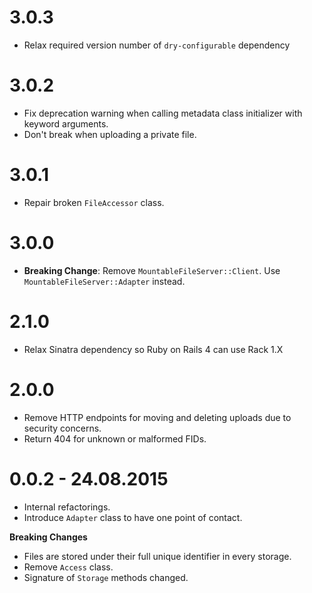 # 3.0.3
* Relax required version number of `dry-configurable` dependency

# 3.0.2
* Fix deprecation warning when calling metadata class initializer with keyword arguments.
* Don't break when uploading a private file.

# 3.0.1
* Repair broken `FileAccessor` class.

# 3.0.0
* **Breaking Change**: Remove `MountableFileServer::Client`. Use `MountableFileServer::Adapter` instead.

# 2.1.0
* Relax Sinatra dependency so Ruby on Rails 4 can use Rack 1.X

# 2.0.0
* Remove HTTP endpoints for moving and deleting uploads due to security concerns.
* Return 404 for unknown or malformed FIDs.

# 0.0.2 - 24.08.2015
* Internal refactorings.
* Introduce `Adapter` class to have one point of contact.

**Breaking Changes**
* Files are stored under their full unique identifier in every storage.
* Remove `Access` class.
* Signature of `Storage` methods changed.
